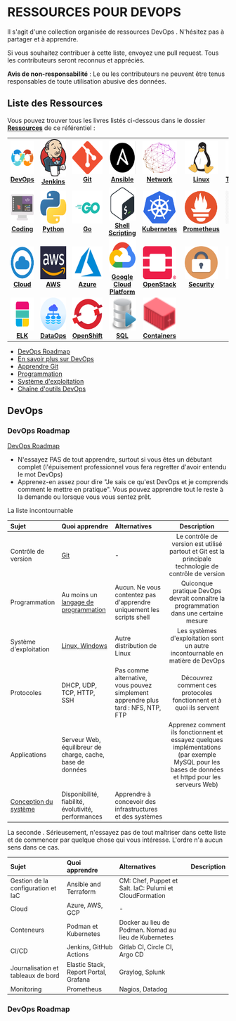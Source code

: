 # RESSOURCES POUR DEVOPS

Il s'agit d'une collection organisée de ressources DevOps . N'hésitez pas à partager et à apprendre.

Si vous souhaitez contribuer à cette liste, envoyez une pull request. Tous les contributeurs seront reconnus et appréciés.

**Avis de non-responsabilité** : Le ou les contributeurs ne peuvent être tenus responsables de toute utilisation abusive des données.

## Liste des Ressources

Vous pouvez trouver tous les livres listés ci-dessous dans le dossier [**Ressources**](/Ressources) de ce référentiel :

<center>
<table>
  <tr>
    <td align="center"><a href="#devops"><img src="images/devops.png" width="70px;" height="75px;" alt="DevOps" /><br /><b>DevOps</b></a></td>
    <td align="center"><a href="resources/jenkins/README.md"><img src="images/jenkins.png" width="80px;" height="85px;" alt="Jenkins"/><br /><b>Jenkins</b></a></td>
    <td align="center"><a href="resources/git.md"><img src="images/git.png" width="110px;" height="75px;" alt="Git"/><br /><b>Git</b></a></td>
    <td align="center"><a href="resources/ansible.md"><img src="images/ansible.png" width="65px;" height="75px;" alt="Ansible"/><br /><b>Ansible</b></a></td>
    <td align="center"><a href="resources/network.md"><img src="images/network.png" width="80x;" height="75px;" alt="Network"/><br /><b>Network</b></a></td>
    <td align="center"><a href="resources/linux.md"><img src="images/linux.png" width="75x;" height="75px;" alt="Linux"/><br /><b>Linux</b></a></td>
    <td align="center"><a href="resources/terraform.md"><img src="images/terraform.png" width="75px;" height="75px;" alt="Terraform"/><br /><b>Terraform</b></a></td>
  </tr>
  <tr>
    <td align="center"><a href="resources/coding.md"><img src="images/coding.png" width="75px;" height="75px;" alt="coding"/><br /><b>Coding</b></a></td>
    <td align="center"><a href="resources/python.md"><img src="images/python.png" width="80px;" height="75px;" alt="Python"/><br /><b>Python</b></a></td>
    <td align="center"><a href="resources/go.md"><img src="images/go.png" width="80px;" height="75px;" alt="Go"/><br /><b>Go</b></a></td>
    <td align="center"><a href="resources/bash.md"><img src="images/bash.png" width="70px;" height="75px;" alt="Bash"/><br /><b>Shell Scripting</b></a></td>
    <td align="center"><a href="resources/kubernetes.md"><img src="images/kubernetes.png" width="75px;" height="75px;" alt="kubernetes"/><br /><b>Kubernetes</b></a></td>
    <td align="center"><a href="resources/prometheus.md"><img src="images/prometheus.png" width="75px;" height="75px;" alt="Prometheus"/><br /><b>Prometheus</b></a></td>
    <td align="center"><a href="resources/mongo.md"><img src="images/mongo.png" width="75px;" height="75px;" alt="Mongo"/><br /><b>Mongo</b></a></td>
  </tr>
  <tr>
    <td align="center"><a href="resources/cloud.md"><img src="images/cloud.png" width="110px;" height="75px;" alt="Cloud"/><br /><b>Cloud</b></a></td>
    <td align="center"><a href="resources/aws.md"><img src="images/aws.png" width="110px;" height="75px;" alt="AWS"/><br /><b>AWS</b></a></td>
    <td align="center"><a href="resources/azure.md"><img src="images/azure.png" width="80px;" height="75px;" alt="azure"/><br /><b>Azure</b></a></td>
    <td align="center"><a href="resources/gcp.md"><img src="images/gcp.png" width="75px;" height="75px;" alt="gcp"/><br /><b>Google Cloud Platform</b></a></td>
    <td align="center"><a href="resources/openstack.md"><img src="images/openstack.png" width="75px;" height="75px;" alt="openstack"/><br /><b>OpenStack</b></a></td>
    <td align="center"><a href="resources/security.md"><img src="images/security.png" width="75px;" height="75px;" alt="security"/><br /><b>Security</b></a></td>
    <td align="center"><a href="resources/puppet.md"><img src="images/puppet.png" width="75px;" height="75px;" alt="puppet"/><br /><b>Puppet</b></a></td>
  </tr>
  <tr>
    <td align="center"><a href="resources/elk.md"><img src="images/elk.png" width="75px;" height="75px;" alt="ELK"/><br /><b>ELK</b></a></td>
    <td align="center"><a href="resources/dataops.md"><img src="images/dataops.png" width="75px;" height="75px;" alt="ELK"/><br /><b>DataOps</b></a></td>
    <td align="center"><a href="resources/openshift.md"><img src="images/openshift.png" width="75px;" height="75px;" alt="OpenShift"/><br /><b>OpenShift</b></a></td>
    <td align="center"><a href="resources/sql.md"><img src="images/sql.png" width="75px;" height="75px;" alt="sql"/><br /><b>SQL</b></a></td>
    <td align="center"><a href="resources/containers.md"><img src="images/containers.png" width="75px;" height="75px;" alt="Containers"/><br /><b>Containers</b></a></td>
  </tr>
</table>
</center>

* [DevOps Roadmap](#devops-roadmap)
* [En savoir plus sur DevOps](#en-savoir-plus-sur-DevOps)
* [Apprendre Git](#apprendre-git)
* [Programmation](#programmation)
* [Système d'exploitation](#systeme-exploitation)
* [Chaîne d'outils DevOps](#devops-outils)

<a name="devops"></a>
## DevOps

### DevOps Roadmap

[DevOps Roadmap](https://github.com/TICHANE-JM/RessourcesDevops/roadmap.md)

  * N'essayez PAS de tout apprendre, surtout si vous êtes un débutant complet (l'épuisement professionnel vous fera regretter d'avoir entendu le mot DevOps)
  * Apprenez-en assez pour dire "Je sais ce qu'est DevOps et je comprends comment le mettre en pratique". Vous pouvez apprendre tout le reste à la demande ou lorsque vous vous sentez prêt.

La liste incontournable

Sujet | Quoi apprendre | Alternatives | Description
:------|:------|:------|:------:
Contrôle de version | [Git](#apprendre-git) | - | Le contrôle de version est utilisé partout et Git est la principale technologie de contrôle de version
Programmation | Au moins un [langage de programmation](#programmation) | Aucun. Ne vous contentez pas d'apprendre uniquement les scripts shell  | Quiconque pratique DevOps devrait connaître la programmation dans une certaine mesure
Système d'exploitation | [Linux, Windows](#systeme-exploitation) | Autre distribution de Linux | Les systèmes d'exploitation sont un autre incontournable en matière de DevOps
Protocoles | DHCP, UDP, TCP, HTTP, SSH | Pas comme alternative, vous pouvez simplement apprendre plus tard : NFS, NTP, FTP | Découvrez comment ces protocoles fonctionnent et à quoi ils servent
Applications | Serveur Web, équilibreur de charge, cache, base de données | | Apprenez comment ils fonctionnent et essayez quelques implémentations (par exemple MySQL pour les bases de données et httpd pour les serveurs Web)
[Conception du système](https://github.com/TICHANE-JM/conception-systeme) | Disponibilité, fiabilité, évolutivité, performances | Apprendre à concevoir des infrastructures et des systèmes

La seconde . Sérieusement, n'essayez pas de tout maîtriser dans cette liste et de commencer par quelque chose qui vous intéresse. L'ordre n'a aucun sens dans ce cas.

Sujet | Quoi apprendre | Alternatives | Description
:------|:------|:------|:------:
Gestion de la configuration et IaC | Ansible and Terraform | CM: Chef, Puppet et Salt. IaC: Pulumi et CloudFormation |
Cloud | Azure, AWS, GCP | - |
Conteneurs | Podman et Kubernetes| Docker au lieu de Podman. Nomad au lieu de Kubernetes | 
CI/CD | Jenkins, GitHub Actions | Gitlab CI, Circle CI, Argo CD |
Journalisation et tableaux de bord | Elastic Stack, Report Portal, Grafana | Graylog, Splunk |
Monitoring | Prometheus | Nagios, Datadog | 

### DevOps Roadmap
